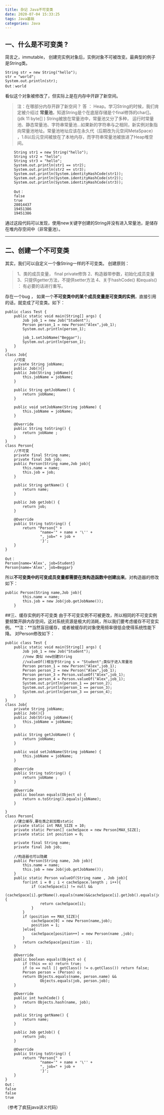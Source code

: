 ```yaml
---
title: 杂记 Java不可变类
date: 2020-07-04 15:33:25
tags: Java基础
categories: Java
---
```


## 一、什么是不可变类 ? 
简言之，immutable， 创建完实例对象后，实例对象不可被改变。最典型的例子是String类。
```
String str = new String("hello");
str = "world";
System.out.println(str);
Out：world
```

看似这个对象被修改了，但实际上是在内存中开辟了新空间。

> 注：在哪部分内存开辟了新空间？
答 ： Heap。学习String的时候，我们肯定被介绍过 **常量池**，知道String是个在底层存储是个final修饰的char[]。(jdk 11 byte[] )  String被放在常量池中，常量池又分了多种， 运行时常量池、静态常量池、字符串常量池…如果新的字符串与之相同，新实例对象指向常量池地址。常量池地址应该在永久代（后期改为元空间MetaSpace） ，1.8以后元空间被放在了本地内存，而字符串常量池被放进了Heap堆空间。  

<!-- more -->

```
    String str1 = new String("hello");
    String str2 = "hello";
    String str3 = "hello";
    System.out.println(str1 == str2);
    System.out.println(str2 == str3);
    System.out.println(System.identityHashCode(str1));
    System.out.println(System.identityHashCode(str2));
    System.out.println(System.identityHashCode(str3));

    Out：
    false
    true
    28014437
    19451386
    19451386
```
通过这段代码可以发现，使用new关键字创建的String并没有进入常量池，是储存在堆内存空间中（非常量池）。

----

## 二、创建一个不可变类

其实，我们可以自定义一个像String一样的不可变类。
创建原则：

>1、类的成员变量， final private修饰
2、构造器带参数，初始化成员变量
3、只提供getter方法，不提供setter方法
4、关于hashCode() 和equals() ： 有必要的话进行重写。

存在一个bug ， 如果一个**不可变类中的某个成员变量是可变类的实例**，直接引用的话，就变成了可变类。如下：

```
public class Test {
    public static void main(String[] args) {
        Job job_1 = new Job("Student");
        Person person_1 = new Person("Alex",job_1);
        System.out.println(person_1);

        job_1.setJobName("Beggar");
        System.out.println(person_1);
    }
}
class Job{
    //可变
    private String jobName;
    public Job(){}
    public Job(String jobName){
        this.jobName = jobName;
    }

    public String getJobName() {
        return jobName;
    }

    public void setJobName(String jobName) {
        this.jobName = jobName;
    }

    @Override
    public String toString() {
        return jobName ;
    }
}
class Person{
    //不可变
    private final String name;
    private final Job job;
    public Person(String name,Job job){
        this.name = name;
        this.job = job;
    }

    public String getName() {
        return name;
    }

    public Job getJob() {
        return job;
    }

    @Override
    public String toString() {
        return "Person{" +
                "name='" + name + '\'' +
                ", job=" + job +
                '}';
    }
}

Out：
Person{name='Alex', job=Student}
Person{name='Alex', job=Beggar}
```

所以**不可变类中的可变成员变量都需要在类构造函数中创建出来**。对构造器的修改如下：

```
public Person(String name,Job job){
        this.name = name;
        this.job = new Job(job.getJobName());
    }
```
##三、缓存实例的不可变类
由于不可变实例不可被更改，所以相同的不可变实例要频繁开辟内存空间，这对系统资源是极大的消耗，所以我们要考虑缓存不可变实例。
**注：**当然盲目缓存，或者被缓存的对象使用频率很低会使得系统性能下降。
对Person修改如下：

```
public class Test {
    public static void main(String[] args) {
        Job job_1 = new Job("Student");
        //new 类似 new创建String
        //valueOf()相当于String s = "Student";类似于进入常量池
        Person person_1 = new Person("Alex",job_1);
        Person person_2 = new Person("Alex",job_1);
        Person person_3 = Person.valueOf("Alex",job_1);
        Person person_4 = Person.valueOf("Alex",job_1);
        System.out.println(person_1 == person_2);
        System.out.println(person_1 == person_3);
        System.out.println(person_3 == person_4);
    }
}
class Job{
    private String jobName;
    public Job(){}
    public Job(String jobName){
        this.jobName = jobName;
    }

    public String getJobName() {
        return jobName;
    }

    public void setJobName(String jobName) {
        this.jobName = jobName;
    }

    @Override
    public String toString() {
        return jobName ;
    }

    @Override
    public boolean equals(Object o) {
        return o.toString().equals(jobName);
    }

}
class Person{
    //建立缓存,要在类之前加载static
    private static int MAX_SIZE = 10;
    private static Person[] cacheSpace = new Person[MAX_SIZE];
    private static int position = 0;

    private final String name;
    private final Job job;

    //构造器也可以隐藏
    public Person(String name, Job job){
        this.name = name;
        this.job = new Job(job.getJobName());
    }
    public static Person valueOf(String name , Job job){
        for(int i = 0 ; i < cacheSpace.length ; i++){
            if (cacheSpace[i] != null &&
                    (cacheSpace[i].getName().equals(name)&&cacheSpace[i].getJob().equals(job))){
                return cacheSpace[i];
            }
        }
        if (position == MAX_SIZE){
            cacheSpace[0] = new Person(name,job);
            position = 1;
        }else{
            cacheSpace[position++] = new Person(name ,job);
        }
        return cacheSpace[position - 1];
    }

    @Override
    public boolean equals(Object o) {
        if (this == o) return true;
        if (o == null || getClass() != o.getClass()) return false;
        Person person = (Person) o;
        return Objects.equals(name, person.name) &&
                Objects.equals(job, person.job);
    }

    @Override
    public int hashCode() {
        return Objects.hash(name, job);
    }

    public String getName() {
        return name;
    }

    public Job getJob() {
        return job;
    }

    @Override
    public String toString() {
        return "Person{" +
                "name='" + name + '\'' +
                ", job=" + job +
                '}';
    }
}
Out：
false
false
true
```

（参考了疯狂java讲义代码）